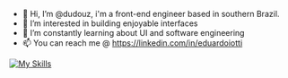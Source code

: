 - 👋 Hi, I’m @dudouz, i'm a front-end engineer based in southern Brazil.
- 👀 I’m interested in building enjoyable interfaces
- 🌱 I’m constantly learning about UI and software engineering
- 📫 You can reach me  @ https://linkedin.com/in/eduardoiotti

<!---
dudouz/dudouz is a ✨ special ✨ repository because its `README.md` (this file) appears on your GitHub profile.
You can click the Preview link to take a look at your changes.
--->
[![My Skills](https://skillicons.dev/icons?i=html,css,js,ts,react,vue,angular,svelte,sass,emotion,tailwind,docker,jenkins,vite,vscode)](https://skillicons.dev)

